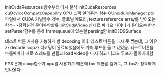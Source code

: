 initCudaResources 함수부터 다시 분석
initCudaResources 
cuDeviceComputeCapability
GPU 스펙 알려주는 함수
CUmoduleManager
ptx 파일에서 CUDA 커널함수 갯수, 글로벌 메모리, texture reference array를 받아오는 함수=>정확한건 물어봐야할듯
initCudaVideo
실제로 비디오 데이터가 들어오는 함수
setParser함수를 통해 framequeue에 있는걸 parsing함
initD3D9Surface

테스트 버튼 재사용 가능하게 함
decoding 이후 테스트 버튼을 다시 못 썼는데, 그 이유가 decode loop가 디코딩이 완료되었음에도 계속 루프를 돌고 있었음.
테스트버튼을 누를때마다 새로 스레드를 만들고 load video를 다시 하고 디코드 루프가 
돌아가게함

FPS 문제
sleep함수가 cpu를 사용하기 때문에 fps 제한을 걸어도, 그 fps가 정확하게 안나왔다.

